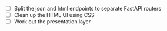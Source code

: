 * [ ] Split the json and html endpoints to separate FastAPI routers
* [ ] Clean up the HTML UI using CSS
* [ ] Work out the presentation layer
